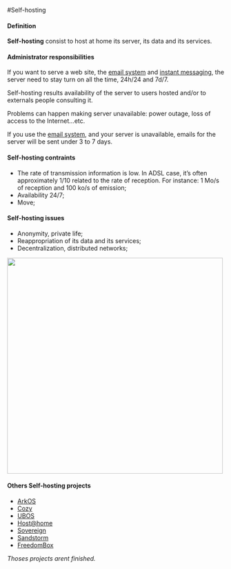 #Self-hosting

#### Definition
**Self-hosting** consist to host at home its server, its data and its services.

#### Administrator responsibilities
If you want to serve a web site, the [email system](email) and [instant messaging](XMPP), the server need to stay turn on all the time, 24h/24 and 7d/7.

Self-hosting results availability of the server to users hosted and/or to externals people consulting it.

Problems can happen making server unavailable: power outage, loss of access to the Internet…etc.

If you use the [email system](email_en), and your server is unavailable, emails for the server will be sent under 3 to 7 days.

#### Self-hosting contraints
* The rate of transmission information is low. In ADSL case, it’s often approximately 1/10 related to the rate of reception. For instance: 1 Mo/s of reception and 100 ko/s of emission;
* Availability 24/7;
* Move;

#### Self-hosting issues
* Anonymity, private life;
* Reappropriation of its data and its services;
* Decentralization, distributed networks;

<img src="https://yunohost.org/images/networks.png" width=500>

#### Others Self-hosting projects
* [ArkOS](http://arkos.io/)
* [Cozy](http://cozy.io/)
* [UBOS](http://ubos.net/)
* [Host@home](http://yeuxdelibad.net/Programmation/Hostathome.html)
* [Sovereign](https://github.com/al3x/sovereign)
* [Sandstorm](https://sandstorm.io/)
* [FreedomBox](https://fr.wikipedia.org/wiki/FreedomBox)

*Thoses projects arent finished.*

